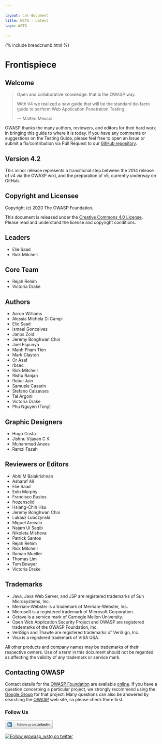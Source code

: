 ```yaml
---

layout: col-document
title: WSTG - Latest
tags: WSTG

---
```


{% include breadcrumb.html %}
# Frontispiece

## Welcome

> Open and collaborative knowledge: that is the OWASP way.
>
> With V4 we realized a new guide that will be the standard de-facto guide to perform Web Application Penetration Testing.
>
> — Matteo Meucci

OWASP thanks the many authors, reviewers, and editors for their hard work in bringing this guide to where it is today. If you have any comments or suggestions on the Testing Guide, please feel free to open an Issue or submit a fix/contribution via Pull Request to our [GitHub repository](https://github.com/OWASP/wstg/).

## Version 4.2

This minor release represents a transitional step between the 2014 release of v4 via the OWASP wiki, and the preparation of v5, currently underway on GitHub.

## Copyright and Licensee

Copyright (c) 2020 The OWASP Foundation.

This document is released under the [Creative Commons 4.0 License](https://creativecommons.org/licenses/by-sa/4.0/). Please read and understand the license and copyright conditions.

## Leaders

- Elie Saad
- Rick Mitchell

## Core Team

- Rejah Rehim
- Victoria Drake

## Authors

- Aaron Williams
- Alessia Michela Di Campi
- Elie Saad
- Ismael Goncalves
- Janos Zold
- Jeremy Bonghwan Choi
- Joel Espunya
- Manh Pham Tien
- Mark Clayton
- Or Asaf
- rbsec
- Rick Mitchell
- Rishu Ranjan
- Rubal Jain
- Samuele Casarin
- Stefano Calzavara
- Tal Argoni
- Victoria Drake
- Phu Nguyen (Tony)

## Graphic Designers

- Hugo Costa
- Jishnu Vijayan C K
- Muhammed Anees
- Ramzi Fazah

## Reviewers or Editors

- Abhi M Balakrishnan
- Asharaf Ali
- Elie Saad
- Eoin Murphy
- Francisco Bustos
- frozensolid
- Hsiang-Chih Hsu
- Jeremy Bonghwan Choi
- Lukasz Lubczynski
- Miguel Arevalo
- Najam Ul Saqib
- Nikoleta Misheva
- Patrick Santos
- Rejah Rehim
- Rick Mitchell
- Roman Mueller
- Thomas Lim
- Tom Bowyer
- Victoria Drake

## Trademarks

- Java, Java Web Server, and JSP are registered trademarks of Sun Microsystems, Inc.
- Merriam-Webster is a trademark of Merriam-Webster, Inc.
- Microsoft is a registered trademark of Microsoft Corporation.
- Octave is a service mark of Carnegie Mellon University.
- Open Web Application Security Project and OWASP are registered trademarks of the OWASP Foundation, Inc.
- VeriSign and Thawte are registered trademarks of VeriSign, Inc.
- Visa is a registered trademark of VISA USA.

All other products and company names may be trademarks of their respective owners. Use of a term in this document should not be regarded as affecting the validity of any trademark or service mark.

## Contacting OWASP

Contact details for the [OWASP Foundation](https://owasp.org/) are available [online](https://owasp.org/contact/). If you have a question concerning a particular project, we strongly recommend using the [Google Group](https://groups.google.com/a/owasp.org/forum/) for that project. Many questions can also be answered by searching the [OWASP](https://owasp.org/) web site, so please check there first.

### Follow Us

[![Follow OWASP on LinkedIn](images/follow_badge.png)](https://www.linkedin.com/company/owasp/)

[![Follow @owasp_wstg on twitter](https://img.shields.io/twitter/follow/owasp_wstg?style=social)](https://twitter.com/owasp_wstg)
